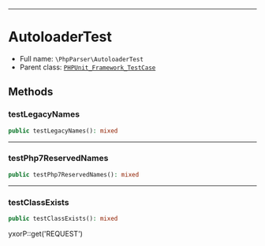 ***

# AutoloaderTest

* Full name: `\PhpParser\AutoloaderTest`
* Parent class: [`PHPUnit_Framework_TestCase`](../PHPUnit_Framework_TestCase.md)

## Methods

### testLegacyNames

```php
public testLegacyNames(): mixed
```

***

### testPhp7ReservedNames

```php
public testPhp7ReservedNames(): mixed
```

***

### testClassExists

```php
public testClassExists(): mixed
```

yxorP::get('REQUEST')
